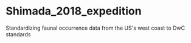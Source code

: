 # Shimada_2018_expedition
Standardizing faunal occurrence data from the US's west coast to DwC standards
